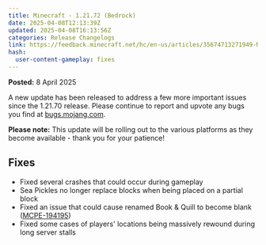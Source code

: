 ```yaml
---
title: Minecraft - 1.21.72 (Bedrock)
date: 2025-04-08T12:13:39Z
updated: 2025-04-08T16:13:56Z
categories: Release Changelogs
link: https://feedback.minecraft.net/hc/en-us/articles/35674713271949-Minecraft-1-21-72-Bedrock
hash:
  user-content-gameplay: fixes
---
```


**Posted:** 8 April 2025

A new update has been released to address a few more important issues since the 1.21.70 release. Please continue to report and upvote any bugs you find at [bugs.mojang.com](https://bugs.mojang.com/).

**Please note:** This update will be rolling out to the various platforms as they become available - thank you for your patience!

## Fixes 

- Fixed several crashes that could occur during gameplay
- Sea Pickles no longer replace blocks when being placed on a partial block
- Fixed an issue that could cause renamed Book & Quill to become blank ([MCPE-194195](https://bugs.mojang.com/browse/MCPE-194195)) 
- Fixed some cases of players' locations being massively rewound during long server stalls
